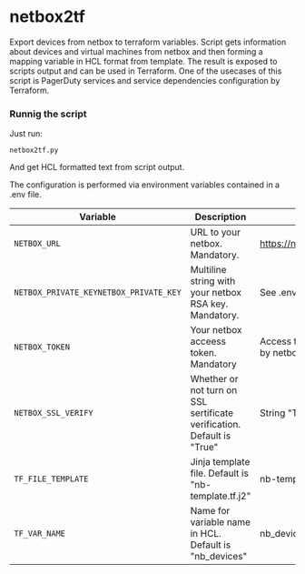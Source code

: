 # netbox2tf
Export devices from netbox to terraform variables.
Script gets information about devices and virtual machines from netbox and then forming a mapping variable in HCL format from template.
The result is  exposed to scripts output and can be used in Terraform.
One of the usecases of this script is  PagerDuty services  and service dependencies configuration by Terraform.

### Runnig the script

Just run:

```
netbox2tf.py
```

And get HCL formatted text from script output.

The configuration is performed via environment variables contained in a .env file. 

Variable | Description | Example
--- | --- | ---
`NETBOX_URL` | URL to your netbox. Mandatory. |  https://netbox.my.domain 
`NETBOX_PRIVATE_KEYNETBOX_PRIVATE_KEY` | Multiline string with your netbox RSA key. Mandatory.|  See .env.example
`NETBOX_TOKEN` | Your netbox acceess token. Mandatory   | Access token generated by netbox
`NETBOX_SSL_VERIFY` | Whether or not turn on SSL sertificate verification. Default is "True"| String "True" or "False"
`TF_FILE_TEMPLATE` | Jinja template file. Default is "nb-template.tf.j2" | nb-template.tf.j2
`TF_VAR_NAME` | Name for variable name in HCL. Default is "nb_devices" | nb_devices
